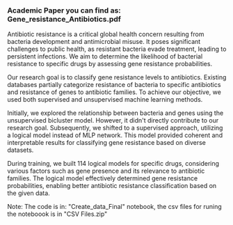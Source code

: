 ### Academic Paper you can find as: Gene_resistance_Antibiotics.pdf
Antibiotic resistance is a critical global health concern resulting from bacteria development and antimicrobial misuse. 
It poses significant challenges to public health, as resistant bacteria evade treatment, leading to persistent infections. 
We aim to determine the likelihood of bacterial resistance to specific drugs by assessing gene resistance probabilities.

Our research goal is to classify gene resistance levels to antibiotics. 
Existing databases partially categorize resistance of bacteria to specific antibiotics and resistance of genes to antibiotic families. 
To achieve our objective, we used both supervised and unsupervised machine learning methods.

Initially, we explored the relationship between bacteria and genes using the unsupervised bicluster model. 
However, it didn't directly contribute to our research goal. 
Subsequently, we shifted to a supervised approach, utilizing a logical model instead of MLP network. 
This model provided coherent and interpretable results for classifying gene resistance based on diverse datasets.

During training, we built 114 logical models for specific drugs, 
considering various factors such as gene presence and its relevance to antibiotic families. 
The logical model effectively determined gene resistance probabilities, enabling better antibiotic resistance classification based on the given data.

Note: The code is in: "Create_data_Final" notebook, the csv files for runing the noteboook is in "CSV Files.zip"
